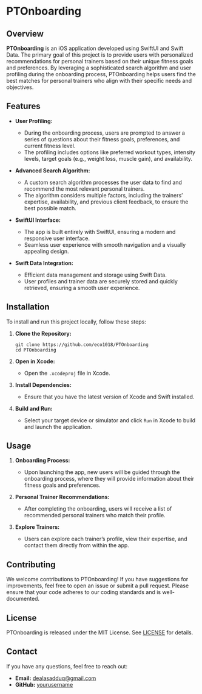 # PTOnboarding

## Overview

**PTOnboarding** is an iOS application developed using SwiftUI and Swift Data. The primary goal of this project is to provide users with personalized recommendations for personal trainers based on their unique fitness goals and preferences. By leveraging a sophisticated search algorithm and user profiling during the onboarding process, PTOnboarding helps users find the best matches for personal trainers who align with their specific needs and objectives.

## Features

- **User Profiling:** 
  - During the onboarding process, users are prompted to answer a series of questions about their fitness goals, preferences, and current fitness level.
  - The profiling includes options like preferred workout types, intensity levels, target goals (e.g., weight loss, muscle gain), and availability.
  
- **Advanced Search Algorithm:** 
  - A custom search algorithm processes the user data to find and recommend the most relevant personal trainers.
  - The algorithm considers multiple factors, including the trainers’ expertise, availability, and previous client feedback, to ensure the best possible match.

- **SwiftUI Interface:** 
  - The app is built entirely with SwiftUI, ensuring a modern and responsive user interface.
  - Seamless user experience with smooth navigation and a visually appealing design.

- **Swift Data Integration:** 
  - Efficient data management and storage using Swift Data.
  - User profiles and trainer data are securely stored and quickly retrieved, ensuring a smooth user experience.

## Installation

To install and run this project locally, follow these steps:

1. **Clone the Repository:**
   ```
   git clone https://github.com/eco1018/PTOnboarding
   cd PTOnboarding
   ```

2. **Open in Xcode:**
   - Open the `.xcodeproj` file in Xcode.

3. **Install Dependencies:**
   - Ensure that you have the latest version of Xcode and Swift installed.

4. **Build and Run:**
   - Select your target device or simulator and click `Run` in Xcode to build and launch the application.

## Usage

1. **Onboarding Process:**
   - Upon launching the app, new users will be guided through the onboarding process, where they will provide information about their fitness goals and preferences.
   
2. **Personal Trainer Recommendations:**
   - After completing the onboarding, users will receive a list of recommended personal trainers who match their profile.

3. **Explore Trainers:**
   - Users can explore each trainer’s profile, view their expertise, and contact them directly from within the app.

## Contributing

We welcome contributions to PTOnboarding! If you have suggestions for improvements, feel free to open an issue or submit a pull request. Please ensure that your code adheres to our coding standards and is well-documented.

## License

PTOnboarding is released under the MIT License. See [LICENSE](LICENSE) for details.

## Contact

If you have any questions, feel free to reach out:

- **Email:** dealasadduq@gmail.com
- **GitHub:** [yourusername](https://github.com/eco1018)
